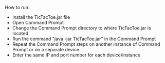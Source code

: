 How to run:
- Install the TicTacToe.jar file
- Open Command Prompt
- Change the Command Prompt directory to where TicTacToe.jar is located
- Run the command "java -jar TicTacToe.jar" in the Command Prompt
- Repeat the Command Prompt steps on another instance of Command Prompt or on a separate device.
- Enter the same IP and port number for each device/instance
